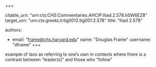 +++


citable_urn: "urn:cts:CHS:Commentaries.AHCIP:Iliad.2.578.hSW6EZ8"
target_urn: "urn:cts:greekLit:tlg0012.tlg001:2.578"
title: "Iliad 2.578"

authors:
- email: "frame@chs.harvard.edu"
  name: "Douglas Frame"
  username: "dframe"
+++

<p>example of laos as referring to one’s own in contexts where there is a contrast between “leader(s)” and those who “follow”</p>
